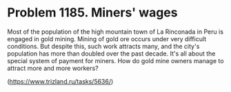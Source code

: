 # Problem 1185. Miners' wages

Most of the population of the high mountain town of La Rinconada in Peru is engaged in gold mining. Mining of gold ore occurs under very difficult conditions. But despite this, such work attracts many, and the city's population has more than doubled over the past decade. It's all about the special system of payment for miners. How do gold mine owners manage to attract more and more workers?

(https://www.trizland.ru/tasks/5636/)